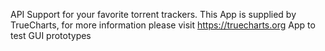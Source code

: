 API Support for your favorite torrent trackers.
This App is supplied by TrueCharts, for more information please visit https://truecharts.org
App to test GUI prototypes
